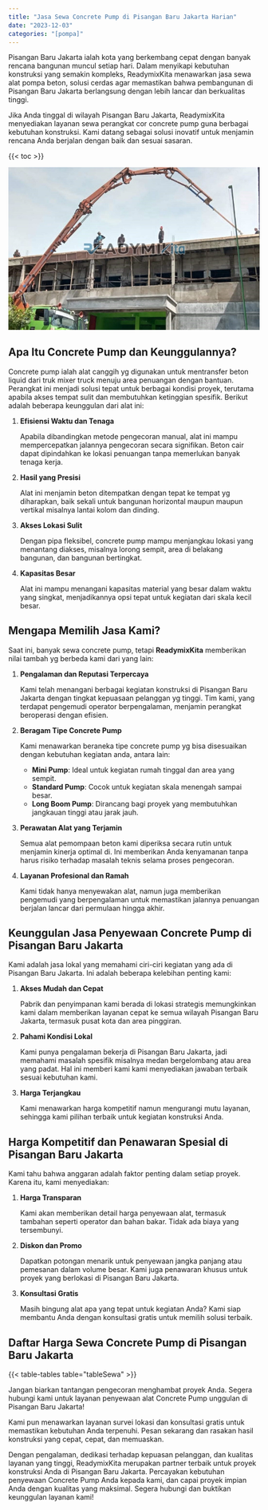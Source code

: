 ```yaml
---
title: "Jasa Sewa Concrete Pump di Pisangan Baru Jakarta Harian"
date: "2023-12-03"
categories: "[pompa]"
---
```


Pisangan Baru Jakarta ialah kota yang berkembang cepat dengan banyak rencana bangunan muncul setiap hari. Dalam menyikapi kebutuhan konstruksi yang semakin kompleks, ReadymixKita menawarkan jasa sewa alat pompa beton, solusi cerdas agar memastikan bahwa pembangunan di Pisangan Baru Jakarta berlangsung dengan lebih lancar dan berkualitas tinggi.

Jika Anda tinggal di wilayah Pisangan Baru Jakarta, ReadymixKita menyediakan layanan sewa perangkat cor concrete pump guna berbagai kebutuhan konstruksi. Kami datang sebagai solusi inovatif untuk menjamin rencana Anda berjalan dengan baik dan sesuai sasaran.

{{< toc >}}

![Jasa Sewa Concrete Pump di Pisangan Baru Jakarta Harian](/images/pompa/sewa-pompa-05.jpg)

## Apa Itu Concrete Pump dan Keunggulannya?

Concrete pump ialah alat canggih yg digunakan untuk mentransfer beton liquid dari truk mixer truck menuju area penuangan dengan bantuan. Perangkat ini menjadi solusi tepat untuk berbagai kondisi proyek, terutama apabila akses tempat sulit dan membutuhkan ketinggian spesifik. Berikut adalah beberapa keunggulan dari alat ini:

1. **Efisiensi Waktu dan Tenaga**

   Apabila dibandingkan metode pengecoran manual, alat ini mampu mempercepatkan jalannya pengecoran secara signifikan. Beton cair dapat dipindahkan ke lokasi penuangan tanpa memerlukan banyak tenaga kerja.

2. **Hasil yang Presisi**

   Alat ini menjamin beton ditempatkan dengan tepat ke tempat yg diharapkan, baik sekali untuk bangunan horizontal maupun maupun vertikal misalnya lantai kolom dan dinding.

3. **Akses Lokasi Sulit**

   Dengan pipa fleksibel, concrete pump mampu menjangkau lokasi yang menantang diakses, misalnya lorong sempit, area di belakang bangunan, dan bangunan bertingkat.

4. **Kapasitas Besar**

   Alat ini mampu menangani kapasitas material yang besar dalam waktu yang singkat, menjadikannya opsi tepat untuk kegiatan dari skala kecil besar.

## Mengapa Memilih Jasa Kami?

Saat ini, banyak sewa concrete pump, tetapi **ReadymixKita** memberikan nilai tambah yg berbeda kami dari yang lain:

1. **Pengalaman dan Reputasi Terpercaya**

   Kami telah menangani berbagai kegiatan konstruksi di Pisangan Baru Jakarta dengan tingkat kepuasaan pelanggan yg tinggi. Tim kami, yang terdapat pengemudi operator berpengalaman, menjamin perangkat beroperasi dengan efisien.

2. **Beragam Tipe Concrete Pump**

   Kami menawarkan beraneka tipe concrete pump yg bisa disesuaikan dengan kebutuhan kegiatan anda, antara lain:
   - **Mini Pump**: Ideal untuk kegiatan rumah tinggal dan area yang sempit.
   - **Standard Pump**: Cocok untuk kegiatan skala menengah sampai besar.
   - **Long Boom Pump**: Dirancang bagi proyek yang membutuhkan jangkauan tinggi atau jarak jauh.

3. **Perawatan Alat yang Terjamin**

   Semua alat pemompaan beton kami diperiksa secara rutin untuk menjamin kinerja optimal di. Ini memberikan Anda kenyamanan tanpa harus risiko terhadap masalah teknis selama proses pengecoran.

4. **Layanan Profesional dan Ramah**

   Kami tidak hanya menyewakan alat, namun juga memberikan pengemudi yang berpengalaman untuk memastikan jalannya penuangan berjalan lancar dari permulaan hingga akhir.

## Keunggulan Jasa Penyewaan Concrete Pump di Pisangan Baru Jakarta

Kami adalah jasa lokal yang memahami ciri-ciri kegiatan yang ada di Pisangan Baru Jakarta. Ini adalah beberapa kelebihan penting kami:

1. **Akses Mudah dan Cepat**

   Pabrik dan penyimpanan kami berada di lokasi strategis memungkinkan kami dalam memberikan layanan cepat ke semua wilayah Pisangan Baru Jakarta, termasuk pusat kota dan area pinggiran.

2. **Pahami Kondisi Lokal**

   Kami punya pengalaman bekerja di Pisangan Baru Jakarta, jadi memahami masalah spesifik misalnya medan bergelombang atau area yang padat. Hal ini memberi kami kami menyediakan jawaban terbaik sesuai kebutuhan kami.

3. **Harga Terjangkau**

   Kami menawarkan harga kompetitif namun mengurangi mutu layanan, sehingga kami pilihan terbaik untuk kegiatan konstruksi Anda.

## Harga Kompetitif dan Penawaran Spesial di Pisangan Baru Jakarta

Kami tahu bahwa anggaran adalah faktor penting dalam setiap proyek. Karena itu, kami menyediakan:

1. **Harga Transparan**

   Kami akan memberikan detail harga penyewaan alat, termasuk tambahan seperti operator dan bahan bakar. Tidak ada biaya yang tersembunyi.

2. **Diskon dan Promo**

   Dapatkan potongan menarik untuk penyewaan jangka panjang atau pemesanan dalam volume besar. Kami juga penawaran khusus untuk proyek yang berlokasi di Pisangan Baru Jakarta.

3. **Konsultasi Gratis**

   Masih bingung alat apa yang tepat untuk kegiatan Anda? Kami siap membantu Anda dengan konsultasi gratis untuk memilih solusi terbaik.

## Daftar Harga Sewa Concrete Pump di Pisangan Baru Jakarta

{{< table-tables table="tableSewa" >}}

Jangan biarkan tantangan pengecoran menghambat proyek Anda. Segera hubungi kami untuk layanan penyewaan alat Concrete Pump unggulan di Pisangan Baru Jakarta!

Kami pun menawarkan layanan survei lokasi dan konsultasi gratis untuk memastikan kebutuhan Anda terpenuhi. Pesan sekarang dan rasakan hasil konstruksi yang cepat, cepat, dan memuaskan.

Dengan pengalaman, dedikasi terhadap kepuasan pelanggan, dan kualitas layanan yang tinggi, ReadymixKita merupakan partner terbaik untuk proyek konstruksi Anda di Pisangan Baru Jakarta. Percayakan kebutuhan penyewaan Concrete Pump Anda kepada kami, dan capai proyek impian Anda dengan kualitas yang maksimal. Segera hubungi dan buktikan keunggulan layanan kami!